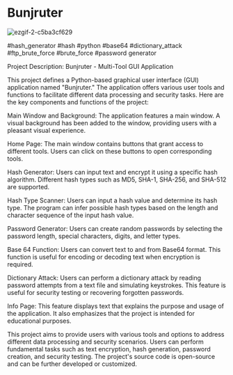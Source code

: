 # Bunjruter

![ezgif-2-c5ba3cf629](https://github.com/BunjoThe/Bunjruter/assets/138582603/1a28527c-24ac-49cb-bdbe-648cce3e2de6)

#hash_generator #hash #python #base64 #dictionary_attack #ftp_brute_force #brute_force #password generator

Project Description: Bunjruter - Multi-Tool GUI Application

This project defines a Python-based graphical user interface (GUI) application named "Bunjruter." The application offers various user tools and functions to facilitate different data processing and security tasks. Here are the key components and functions of the project:

Main Window and Background: The application features a main window. A visual background has been added to the window, providing users with a pleasant visual experience.

Home Page: The main window contains buttons that grant access to different tools. Users can click on these buttons to open corresponding tools.

Hash Generator: Users can input text and encrypt it using a specific hash algorithm. Different hash types such as MD5, SHA-1, SHA-256, and SHA-512 are supported.

Hash Type Scanner: Users can input a hash value and determine its hash type. The program can infer possible hash types based on the length and character sequence of the input hash value.

Password Generator: Users can create random passwords by selecting the password length, special characters, digits, and letter types.

Base 64 Function: Users can convert text to and from Base64 format. This function is useful for encoding or decoding text when encryption is required.

Dictionary Attack: Users can perform a dictionary attack by reading password attempts from a text file and simulating keystrokes. This feature is useful for security testing or recovering forgotten passwords.

Info Page: This feature displays text that explains the purpose and usage of the application. It also emphasizes that the project is intended for educational purposes.

This project aims to provide users with various tools and options to address different data processing and security scenarios. Users can perform fundamental tasks such as text encryption, hash generation, password creation, and security testing. The project's source code is open-source and can be further developed or customized.
